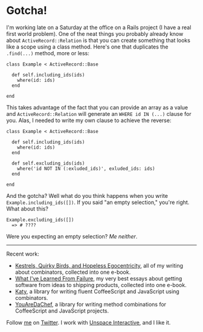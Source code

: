 Gotcha!
===

I'm working late on a Saturday at the office on a Rails project (I have a real first world problem). One of the neat things you probably already know about `ActiveRecord::Relation` is that you can create something that looks like a scope using a class method. Here's one that duplicates the `.find(...)` method, more or less:

    class Example < ActiveRecord::Base
  
      def self.including_ids(ids)
        where(id: ids)
      end
  
    end
  
This takes advantage of the fact that you can provide an array as a value and `ActiveRecord::Relation` will generate an `WHERE id IN (...)` clause for you. Alas, I needed to write my own clause to achieve the reverse:

    class Example < ActiveRecord::Base
  
      def self.including_ids(ids)
        where(id: ids)
      end
  
      def self.excluding_ids(ids)
        where('id NOT IN (:exluded_ids)', exluded_ids: ids)
      end
  
    end

And the gotcha? Well what do you think happens when you write `Example.including_ids([])`. If you said "an empty selection," you're right. What about this?

    Example.excluding_ids([])
      => # ????
    
Were you expecting an empty selection? *Me neither*.

---

Recent work:

* [Kestrels, Quirky Birds, and Hopeless Egocentricity](http://leanpub.com/combinators), all of my writing about combinators, collected into one e-book.
* [What I've Learned From Failure](http://leanpub.com/shippingsoftware), my very best essays about getting software from ideas to shipping products, collected into one e-book.
* [Katy](http://github.com/raganwald/Katy), a library for writing fluent CoffeeScript and JavaScript using combinators.
* [YouAreDaChef](http://github.com/raganwald/YouAreDaChef), a library for writing method combinations for CoffeeScript and JavaScript projects.

Follow [me](http://reginald.braythwayt.com) on [Twitter](http://twitter.com/raganwald). I work with [Unspace Interactive](http://unspace.ca), and I like it.